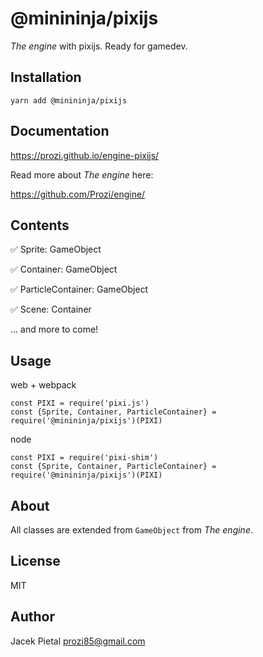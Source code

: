 # @minininja/pixijs

*The engine* with pixijs. Ready for gamedev.


## Installation

`yarn add @minininja/pixijs`


## Documentation

https://prozi.github.io/engine-pixijs/


Read more about *The engine* here:

https://github.com/Prozi/engine/


## Contents

✅ Sprite: GameObject

✅ Container: GameObject

✅ ParticleContainer: GameObject

✅ Scene: Container

... and more to come!


## Usage

web + webpack

```
const PIXI = require('pixi.js')
const {Sprite, Container, ParticleContainer} = require('@minininja/pixijs')(PIXI)
```


node

```
const PIXI = require('pixi-shim')
const {Sprite, Container, ParticleContainer} = require('@minininja/pixijs')(PIXI)
```


## About

All classes are extended from `GameObject` from *The engine*.


## License

MIT


## Author

Jacek Pietal <prozi85@gmail.com>
